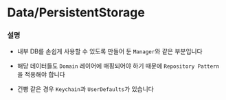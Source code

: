 #  Data/PersistentStorage

### 설명

- 내부 DB를 손쉽게 사용할 수 있도록 만들어 둔 `Manager`와 같은 부분입니다

- 해당 데이터들도 `Domain` 레이어에 매핑되어야 하기 때문에 `Repository Pattern`을 적용해야 합니다

- 건빵 같은 경우 `Keychain`과 `UserDefaults`가 있습니다

